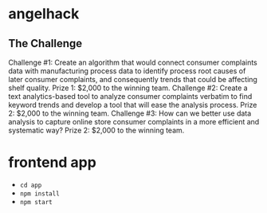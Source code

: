 # angelhack
## The Challenge

Challenge #1: Create an algorithm that would connect consumer complaints data with manufacturing process data to identify process root causes of later consumer complaints, and consequently trends that could be affecting shelf quality.
Prize 1: $2,000 to the winning team.
Challenge #2: Create a text analytics-based tool to analyze consumer complaints verbatim to find keyword trends and develop a tool that will ease the analysis process.
Prize 2: $2,000 to the winning team.
Challenge #3: How can we better use data analysis to capture online store consumer complaints in a more efficient and systematic way?
Prize 2: $2,000 to the winning team.

# frontend app
- `cd app`
- `npm install`
- `npm start`